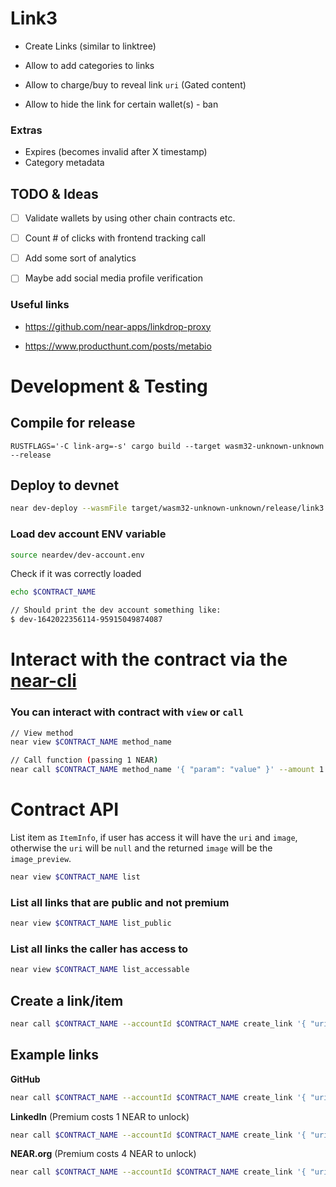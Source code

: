 # Link3

- Create Links (similar to linktree)

- Allow to add categories to links

- Allow to charge/buy to reveal link `uri` (Gated content)

- Allow to hide the link for certain wallet(s) - ban

### Extras
- Expires (becomes invalid after X timestamp)
- Category metadata

## TODO & Ideas
- [ ] Validate wallets by using other chain contracts etc.
- [ ] Count # of clicks with frontend tracking call
- [ ] Add some sort of analytics
- [ ] Maybe add social media profile verification 


### Useful links
- https://github.com/near-apps/linkdrop-proxy
  
- https://www.producthunt.com/posts/metabio

# Development & Testing

## Compile for release
```
RUSTFLAGS='-C link-arg=-s' cargo build --target wasm32-unknown-unknown --release
```
## Deploy to devnet
```bash
near dev-deploy --wasmFile target/wasm32-unknown-unknown/release/link3.wasm --initFunction new --initArgs '{"title": "My first Link3", "description": "Wow such description much detail", "image_uri": "https://cryptomonday.de/uploads/2021/10/7a97kbmm-300x185.jpg" }' --initDeposit 1
````

### Load dev account ENV variable
```bash
source neardev/dev-account.env
```
Check if it was correctly loaded
```bash
echo $CONTRACT_NAME

// Should print the dev account something like:
$ dev-1642022356114-95915049874087
````

# Interact with the contract via the [near-cli](https://github.com/near/near-cli)

### You can interact with contract with `view` or `call` 

```bash
// View method
near view $CONTRACT_NAME method_name

// Call function (passing 1 NEAR)
near call $CONTRACT_NAME method_name '{ "param": "value" }' --amount 1
```

# Contract API

List item as `ItemInfo`, if user has access it will have the `uri` and `image`, otherwise the `uri` will be `null` and the returned  `image` will be the `image_preview`.
```bash
near view $CONTRACT_NAME list
```

### List all links that are public and not premium
```bash
near view $CONTRACT_NAME list_public
```

### List all links the caller has access to
```bash
near view $CONTRACT_NAME list_accessable
```


## Create a link/item

```bash
near call $CONTRACT_NAME --accountId $CONTRACT_NAME create_link '{ "uri": "URI", "title": "TITLE", "description":"DESCRIPTION", "image_uri": "IMAGE_PRIVATE_IF_PREMIUM", "image_preview_uri" : "ALWAYS_PUBLIC", "is_public" : true|false, "is_premium" : true|false, "price" : 1 /* If premium, price in NEAR */ }'
```

## Example links

**GitHub**
```bash
near call $CONTRACT_NAME --accountId $CONTRACT_NAME create_link '{ "uri": "https://github.com/joaquimley", "title": "GitHub", "description":"My GitHub profile page", "image_uri": "https://github.githubassets.com/images/modules/logos_page/Octocat.png", "is_public" : true, "is_premium" : false }'
```

**LinkedIn** (Premium costs 1 NEAR to unlock)
```bash
near call $CONTRACT_NAME --accountId $CONTRACT_NAME create_link '{ "uri": "https://linkedin.com/in/joaquimley", "title": "LinkedIn", "description":"My premium linkedin page", "image_uri": "https://cdn-icons-png.flaticon.com/512/174/174857.png", "is_public":true, "is_premium" : true, "image_preview_uri":"https://cdn.icon-icons.com/icons2/2428/PNG/512/linkedin_black_logo_icon_147114.png", "price" : 1 }'
```

**NEAR.org** (Premium costs 4 NEAR to unlock)
```bash
near call $CONTRACT_NAME --accountId $CONTRACT_NAME create_link '{ "uri": "https://near.org", "title": "NEAR", "description":"NEAR is on a mission to empower everyone to take back control of their money, their data, and their identity.", "image_uri": "https://research.binance.com/static/images/projects/near-protocol/logo.png", "is_public" : true, "is_premium" : true, "image_preview_uri": "https://near.org/wp-content/uploads/2021/09/brand-horizontal-rev-300x300.png", "price" : 4 }'
```
